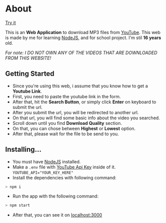 # About

[Try it](https://isla-mp3.herokuapp.com)

This is an <b>Web Application</b> to download MP3 files from [YouTube](https://youtube.com). This web is made by me for learning [NodeJS](https://nodejs.org), and for school project. I'm stil <b>16 years</b> old.

<i>For note: I DO NOT OWN ANY OF THE VIDEOS THAT ARE DOWNLOADED FROM THIS WEBSITE!</i>

## Getting Started

-   Since you're using this web, i assume that you know how to get a <b>Youtube Link</b>.
-   First, you need to paste the youtube link in the form.
-   After that, hit the <b>Search Button</b>, or simply click <b>Enter</b> on keyboard to submit the url.
-   After you submit the url, you will be redirected to another url.
-   On that url, you will find some basic info about the video you searched.
-   Scroll down until you find <b>Download Quality</b> section.
-   On that, you can chose between <b>Highest</b> or <b>Lowest</b> option.
-   After that, please wait for the file to be send to you.

## Installing...

-   You must have [NodeJS](https://nodejs.org) installed.
-   Make a `.env` file with [YouTube Api Key](https://www.google.com/url?sa=t&rct=j&q=&esrc=s&source=web&cd=&cad=rja&uact=8&ved=2ahUKEwie0Jva8v3zAhVfgUsFHdUNBaoQFnoECAgQAQ&url=https%3A%2F%2Fdevelopers.google.com%2Fyoutube%2Fv3%2Fgetting-started&usg=AOvVaw3ueucBVp-4rmSh_si8y-vP) inside of it. `YOUTUBE_API="YOUR_KEY_HERE"`
-   Install the dependencies with following command:

```bash
> npm i
```

-   Run the app with the following command:

```bash
> npm start
```

-   After that, you can see it on [localhost:3000](http://localhost:3000)
